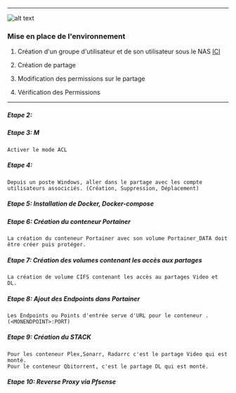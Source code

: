 ****
![alt text][LOGO]




### Mise en place de l'environnement ###
  1. Création d'un groupe d'utilisateur et de son utilisateur sous le NAS
    [ICI][LINES_1]
    
  2. Création de partage
  3. Modification des permissions sur le partage 
  4. Vérification des Permissions
  
  




__________

##### Etape 2:  #####

##### Etape 3: M #####
````Activer le mode ACL````

##### Etape 4:  #####
````Depuis un poste Windows, aller dans le partage avec les compte utilisateurs associciés. (Création, Suppression, Déplacement)````

##### Etape 5: Installation de Docker, Docker-compose #####


##### Etape 6: Création du conteneur Portainer #####
````La création du conteneur Portainer avec son volume Portainer_DATA doit être créer puis protéger.````

##### Etape 7: Création des volumes contenant les accès aux partages  #####

````La création de volume CIFS contenant les accès au partages Video et DL.````

##### Etape 8: Ajout des Endpoints dans Portainer #####
````Les Endpoints ou Points d'entrée serve d'URL pour le conteneur . (<MONENDPOINT>:PORT)````

##### Etape 9: Création du STACK  #####
````
Pour les conteneur Plex,Sonarr, Radarrc c'est le partage Video qui est monté.
Pour le conteneur Qbitorrent, c'est le partage DL qui est monté.
````

##### Etape 10: Reverse Proxy via Pfsense  #####





[LOGO]: https://www.clipartmax.com/png/full/146-1469802_logo-logo-docker.png
[LINES_1]: #

